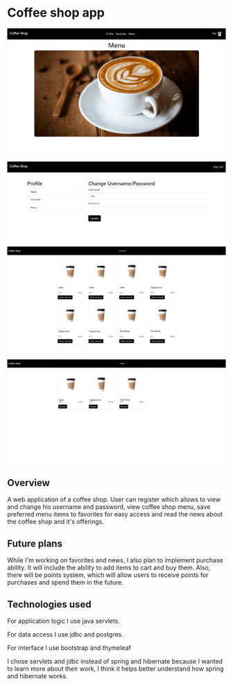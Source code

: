 # Coffee shop app

![Header home page image](./img/HomePage.png)

![Header profile page image](./img/ProfilePage.png)

![Header menu page image](./img/MenuPage.png)

![Header favorites page image](./img/FavoritesPage.png)

## Overview

A web application of a coffee shop. User can register which allows
to view and change his username and password, view coffee shop menu, 
save preferred menu items to favorites for easy access 
and read the news about the coffee shop and it's offerings.

## Future plans

While I'm working on favorites and news, I also plan to 
implement purchase ability. It will include the ability to add
items to cart and buy them. Also, there will be points system, which will
allow users to receive points for purchases and spend them in the future.

## Technologies used

For application logic I use java servlets.

For data access I use jdbc and postgres. 

For interface I use bootstrap and thymeleaf

I chose servlets and jdbc instead of spring and hibernate
because I wanted to learn more about their work, I think 
it helps better understand how spring and hibernate works.
